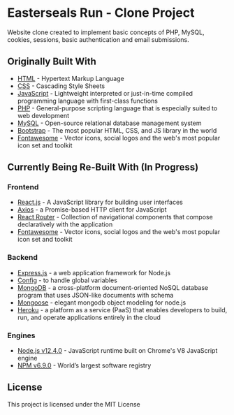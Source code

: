 # Easterseals Run - Clone Project

Website clone created to implement basic concepts of PHP, MySQL, cookies, sessions, basic authentication and email submissions.

## Originally Built With

- [HTML](https://developer.mozilla.org/en-US/docs/Web/HTML) - Hypertext Markup Language
- [CSS](https://developer.mozilla.org/en-US/docs/Web/CSS) - Cascading Style Sheets
- [JavaScript](https://developer.mozilla.org/en-US/docs/Web/JavaScript) - Lightweight interpreted or just-in-time compiled programming language with first-class functions
- [PHP](https://php.net/) - General-purpose scripting language that is especially suited to web development
- [MySQL](https://www.mysql.com/) - Open-source relational database management system
- [Bootstrap](https://getbootstrap.com/) - The most popular HTML, CSS, and JS library in the world
- [Fontawesome](https://fontawesome.com/) - Vector icons, social logos and the web's most popular icon set and toolkit

## Currently Being Re-Built With (In Progress)

### Frontend

- [React.js](https://reactjs.org/) - A JavaScript library for building user interfaces
- [Axios](https://www.npmjs.com/package/axios) - a Promise-based HTTP client for JavaScript
- [React Router](https://www.npmjs.com/package/react-router-dom) - Collection of navigational components that compose declaratively with the application
- [Fontawesome](https://fontawesome.com/) - Vector icons, social logos and the web's most popular icon set and toolkit

### Backend

- [Express.js](https://expressjs.com/) - a web application framework for Node.js
- [Config](https://www.npmjs.com/package/config) - to handle global variables
- [MongoDB](https://www.mongodb.com/) - a cross-platform document-oriented NoSQL database program that uses JSON-like documents with schema
- [Mongoose](https://mongoosejs.com/) - elegant mongodb object modeling for node.js
- [Heroku](https://www.heroku.com/) - a platform as a service (PaaS) that enables developers to build, run, and operate applications entirely in the cloud

<!-- - [BCryptjs](https://www.npmjs.com/package/bcryptjs) - A library to help with hash passwords -->
<!-- - [JWT](https://jwt.io/) - a compact and self-contained way for securely transmitting information between parties as a JSON object -->
<!-- - [Express Validator](https://www.npmjs.com/package/express-validator) - a set of express.js middlewares that wraps validator.js validator and sanitizer functions -->

### Engines

- [Node.js v12.4.0](https://nodejs.org/en/) - JavaScript runtime built on Chrome's V8 JavaScript engine
- [NPM v6.9.0](https://www.npmjs.com/) - World’s largest software registry

## License

This project is licensed under the MIT License
